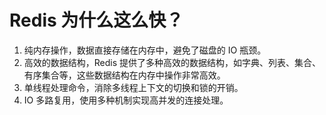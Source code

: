 # Redis 为什么这么快？

1. 纯内存操作，数据直接存储在内存中，避免了磁盘的 IO 瓶颈。
2. 高效的数据结构，Redis 提供了多种高效的数据结构，如字典、列表、集合、有序集合等，这些数据结构在内存中操作非常高效。
3. 单线程处理命令，消除多线程上下文的切换和锁的开销。
4. IO 多路复用，使用多种机制实现高并发的连接处理。

